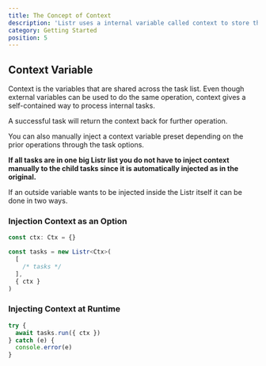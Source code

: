 ```yaml
---
title: The Concept of Context
description: 'Listr uses a internal variable called context to store the data.'
category: Getting Started
position: 5
---
```


## Context Variable

Context is the variables that are shared across the task list. Even though external variables can be used to do the same operation, context gives a self-contained way to process internal tasks.

A successful task will return the context back for further operation.

You can also manually inject a context variable preset depending on the prior operations through the task options.

**If all tasks are in one big Listr list you do not have to inject context manually to the child tasks since it is automatically injected as in the original.**

If an outside variable wants to be injected inside the Listr itself it can be done in two ways.

### Injection Context as an Option

```typescript
const ctx: Ctx = {}

const tasks = new Listr<Ctx>(
  [
    /* tasks */
  ],
  { ctx }
)
```

### Injecting Context at Runtime

```typescript
try {
  await tasks.run({ ctx })
} catch (e) {
  console.error(e)
}
```
